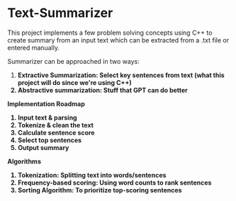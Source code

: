 # Text-Summarizer

This project implements a few problem solving concepts using C++ to create summary from an input text which can be extracted from a .txt file or entered manually. 

Summarizer can be approached in two ways:
<ol>
    <li><b>Extractive Summarization<b>: Select key sentences from text (what this project will do since we're using C++)</li>
    <li><b>Abstractive summarization</b>: Stuff that GPT can do better</li>
</ol>

<b>Implementation Roadmap</b>
<ol>
    <li>Input text & parsing</li>
    <li>Tokenize & clean the text</li>
    <li>Calculate sentence score</li>
    <li>Select top sentences</li>
    <li>Output summary</li>
</ol>

<b>Algorithms</b>
<ol>
    <li><b>Tokenization</b>: Splitting text into words/sentences</li>
    <li><b>Frequency-based scoring</b>: Using word counts to rank sentences</li>
    <li><b>Sorting Algorithm</b>: To prioritize top-scoring sentences</li>
</ol>
